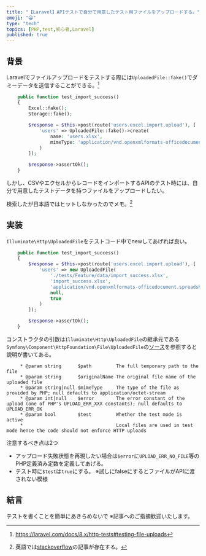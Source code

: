 ```yaml
---
title: "【Laravel】APIテストで自分で用意したテスト用ファイルをアップロードする。"
emoji: "😀"
type: "tech"
topics: [PHP,test,初心者,Laravel]
published: true
---
```

## 背景

Laravelでファイルアップロードをテストする際には`UploadedFile::fake()`でダミーデータを送信することができる。[^1]

```php
    public function test_import_success()
    {
        Excel::fake();
        Storage::fake();

        $response = $this->post(route('users.excel.import.upload'), [
            'users' => UploadedFile::fake()->create(
                name: 'users.xlsx',
                mimeType: 'application/vnd.openxmlformats-officedocument.spread'
            )
        ]);

        $response->assertOk();
    }
```

しかし、CSVやエクセルからレコードをインポートするAPIのテスト時には、自分で用意したテストデータを持つファイルをアップロードしたい。

検索したが日本語ではヒットしなかったのでメモ。[^2]

## 実装

`Illuminate\Http\UploadedFile`をテストコード中でnewしてあげれば良い。

```php
    public function test_import_success()
    {
        $response = $this->post(route('users.excel.import.upload'), [
            'users' => new UploadedFile(
                './tests/Feature/data/import_success.xlsx',
                'import_success.xlsx',
                'application/vnd.openxmlformats-officedocument.spreadsheetml.sheet',
                null,
                true
            )
        ]);

        $response->assertOk();
    }
```

コンストラクタの引数は`Illuminate\Http\UploadedFile`の継承元である`Symfony\Component\HttpFoundation\File\UploadedFile`の[ソース](https://github.com/symfony/symfony/blob/5.4/src/Symfony/Component/HttpFoundation/File/UploadedFile.php)を参照すると説明が書いてある。

```Symfony\Component\HttpFoundation\File\UploadedFile.php（抜粋）
     * @param string      $path         The full temporary path to the file
     * @param string      $originalName The original file name of the uploaded file
     * @param string|null $mimeType     The type of the file as provided by PHP; null defaults to application/octet-stream
     * @param int|null    $error        The error constant of the upload (one of PHP's UPLOAD_ERR_XXX constants); null defaults to UPLOAD_ERR_OK
     * @param bool        $test         Whether the test mode is active
     *                                  Local files are used in test mode hence the code should not enforce HTTP uploads
```

注意するべき点は2つ

- アップロード失敗状態を再現したい場合は`$error`に`UPLOAD_ERR_NO_FILE`等のPHP定義済み定数を定義してあげる。
- テスト時に`$test`は`true`にする。 ※試しにfalseにするとファイルがAPIに渡されない模様

## 結言

テストを書くことを簡単にあきらめないで
※記事へのご指摘歓迎いたします。

[^1]: https://laravel.com/docs/8.x/http-tests#testing-file-uploads
[^2]: 英語では[stackoverflow](https://stackoverflow.com/questions/36408134/how-to-test-file-upload-in-laravel-5-2)の記事が存在する。

